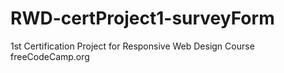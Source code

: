 # RWD-certProject1-surveyForm
 1st Certification Project for Responsive Web Design Course
 freeCodeCamp.org
